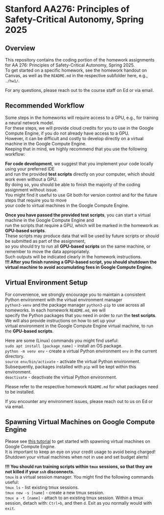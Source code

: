 # Stanford AA276: Principles of Safety-Critical Autonomy, Spring 2025

## Overview

This repository contains the coding portion of the homework assignments for AA 276: Principles of Safety-Critical Autonomy, Spring 2025.<br>
To get started on a specific homework, see the homework handout on Canvas, as well as the `README.md` in the respective subfolder here, e.g., `./hw1/`.

For any questions, please reach out to the course staff on Ed or via email.

## Recommended Workflow

Some steps in the homeworks will require access to a GPU, e.g., for training a neural network model.<br>
For these steps, we will provide cloud credits for you to use in the Google Compute Engine, if you do not already have access to a GPU.<br>
However, it can be difficult and costly to develop directly on a virtual machine in the Google Compute Engine.<br>
Keeping that in mind, we highly recommend that you use the following workflow:

**For code development**, we suggest that you implement your code locally using your preferred IDE<br>
and run the provided **test scripts** directly on your computer, which should work even without a GPU.<br>
By doing so, you should be able to finish the majority of the coding assignment without issue.<br>
You might find it useful to use Git both for version control and for the future steps that require you to move<br>
your code to virtual machines in the Google Compute Engine.

**Once you have passed the provided test scripts**, you can start a virtual machine in the Google Compute Engine and<br>
run the scripts that require a GPU, which will be marked in the homework as **GPU-based scripts**.<br>
These scripts may produce data that will be used by future scripts or should be submitted as part of the assignment,<br>
so you should try to run all **GPU-based scripts** on the same machine, or remember to move the data appropriately.<br>
Such outputs will be indicated clearly in the homework instructions.<br>
**!!! After you finish running a GPU-based script, you should shutdown the virtual machine to avoid accumulating fees in Google Compute Engine.**

## Virtual Environment Setup

For convenience, we strongly encourage you to maintain a consistent Python environment with the virtual environment manager<br>
`python3-venv` and the package manager `python3-pip` to use across all homeworks. In each homework `README.md`, we will<br>
specify the Python packages that you need in order to run the **test scripts**. We will also provide instructions on how to set up your<br>
virtual environment in the Google Compute Engine virtual machine, to run the **GPU-based scripts**.

Here are some (Linux) commands you might find useful:<br>
`sudo apt install [package_name]` - install an OS package.<br>
`python -m venv env` - create a virtual Python environment `env` in the current directory.<br>
`source env/bin/activate` - activate the virtual Python environment. Subsequently, packages installed with `pip` will be kept within this environment.<br>
`deactivate` - deactivate the virtual Python environment.<br>

Please refer to the respective homework `README.md` for what packages need to be installed.

If you encounter any environment issues, please reach out to us on Ed or via email.

## Spawning Virtual Machines on Google Compute Engine

Please see [this tutorial](https://docs.google.com/document/d/1btNdbHUv_ErEz2ccBMA5xL8scMc3octeCv9BheKb0wQ/edit?usp=sharing) to get started with spawning virtual machines on Google Compute Engine.<br>
It is important to keep an eye on your credit usage to avoid being charged!<br>
Shutdown your virtual machines when not in use and set budget alerts!

**!!! You should run training scripts within `tmux` sessions, so that they are not killed if your `ssh` disconnects.**<br>
`tmux` is a virtual session manager. You might find the following commands useful:<br>
`tmux ls` - list existing tmux sessions.<br>
`tmux new -s [name]` - create a new tmux session.<br>
`tmux a -t [name]` - attach to an existing tmux session. Within a tmux session, detach with: `Ctrl+b`, and then `d`. Exit as you normally would with `exit`.<br>